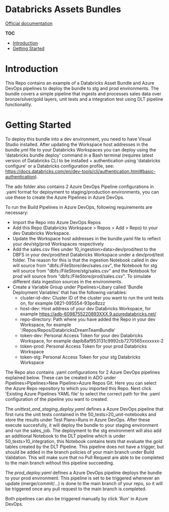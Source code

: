 # Databricks Assets Bundles
[Official documentation](https://docs.databricks.com/en/dev-tools/bundles/index.html)

**TOC**
- [Introduction](#introduction)
- [Getting Started](#getting-started)
 
# Introduction 
This Repo contains an example of a Databricks Asset Bundle and Azure DevOps pipelines to deploy the bundle to stg and prod environments. The bundle covers a simple pipeline that ingests and processes sales data over bronze/silver/gold layers, unit tests and a integration test using DLT pipeline functionality.

# Getting Started
To deploy this bundle into a dev environment, you need to have Visual Studio installed. After updating the Workspace host addresses in the bundle.yml file to your Databricks Workspaces you can deploy using the 'databricks bundle deploy' command in a Bash terminal (requires latest version of Databricks CLI to be installed + authentication using 'databricks configure' or a Databricks configuration profile, see: https://docs.databricks.com/en/dev-tools/cli/authentication.html#basic-authentication). 

The ado folder also contains 2 Azure DevOps Pipeline configurations in .yaml format for deployment to staging/production environments, you can use these to create the Azure Pipelines in Azure DevOps. 

To run the Build Pipelines in Azure DevOps, following requirements are necessary:

- Import the Repo into Azure DevOps Repos
- Add this Repo (Databricks Workspace > Repos > Add > Repo) to your dev Databricks Workspace.
- Update the Workspace host addresses in the bundle.yaml file to reflect your dev/stg/prod Workspaces respectively
- Add the sales.csv files under 10_ingestion>data>dev/prod/test to the DBFS in your dev/prod/test Databricks Workspace under a dev/prod/test folder. The reason for this is that the ingestion Notebook called in dev will source from "dbfs:/FileStore/dev/sales.csv", the Notebook for stg will source from "dbfs:/FileStore/stg/sales.csv" and the Notebook for prod will source from "dbfs:/FileStore/prod/sales.csv". To simulate different data ingestion sources in the environments.
- Create a Variable Group under Pipelines>Libary called 'Bundle Deployment Variables' that has the following variables:
  - cluster-id-dev: Cluster ID of the cluster you want to run the unit tests on, for example 0821-095554-93po8zzz
  - host-dev: Host address of your dev Databricks Workspace, for example https://adb-6098755220893XXX.9.azuredatabricks.net/
  - repo-directory: Path where you have added the Repo in your dev Workspace, for example '/Repos/Repos/DatabricksDreamTeamBundle'
  - token-dev: Personal Access Token for your dev Databricks Workspace, for example dapib8af953131c9992cb7270565xxxxxxx-2
  - token-prod: Personal Access Token for your prod Databricks Workspace
  - token-stg: Personal Access Token for your stg Databricks Workspace

The Repo also contains .yaml configurations for 2 Azure DevOps pipelines explained below. These can be created in ADO under Pipelines>Pipelines>New Pipeline>Azure Repos Git. Here you can select the Azure Repo repository to which you imported this Repo. Next click 'Existing Azure Pipelines YAML file' to select the correct path for the .yaml configuration of the pipeline you want to created.

The *unittest_and_staging_deploy.yaml* defines a Azure DevOps pipeline that first runs the unit tests contained in the 50_tests>20_unit-notebooks and store the results under Test Plans>Runs in Azure DevOps. After these execute succesfully, it will deploy the bundle to your staging environment and run the sales_job. The deployment to the stg environment will also add an additional Notebook to the DLT pipeline which is under 50_tests>10_integration, this Notebook contains tests that evaluate the gold tables created by the DLT Pipeline.
This pipeline does not have a trigger, but should be added in the branch policies of your main branch under Build Validation. This will make sure that no Pull Request are able to be completed to the main branch without this pipeline succeeding. 

The *prod_deploy.yaml* defines a Azure DevOps pipeline deploys the bundle to your prod environment. 
This pipeline is set to be triggered whenever an update (merge/commit/...) is done to the main branch of your repo, so it will be triggered once any pull request to the main branch is completed.

Both pipelines can also be triggered manually by click 'Run' in Azure DevOps.

